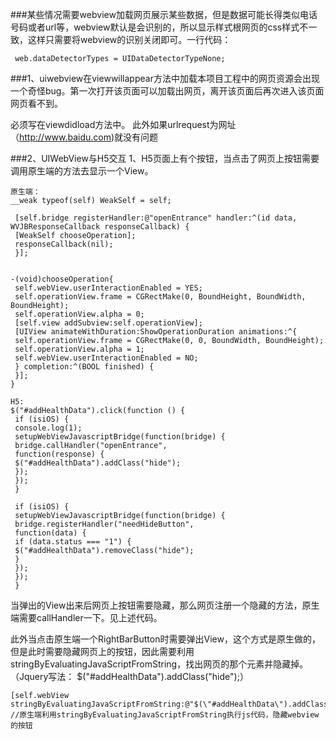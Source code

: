 ###某些情况需要webview加载网页展示某些数据，但是数据可能长得类似电话号码或者url等，webview默认是会识别的，所以显示样式根网页的css样式不一致，这样只需要将webview的识别关闭即可。一行代码：
```
 web.dataDetectorTypes = UIDataDetectorTypeNone;
```


###1、uiwebview在viewwillappear方法中加载本项目工程中的网页资源会出现一个奇怪bug。第一次打开该页面可以加载出网页，离开该页面后再次进入该页面网页看不到。

必须写在viewdidload方法中。
此外如果urlrequest为网址（http://www.baidu.com)就没有问题

###2、UIWebView与H5交互
    1、H5页面上有个按钮，当点击了网页上按钮需要调用原生端的方法去显示一个View。

```
原生端：
__weak typeof(self) WeakSelf = self;

 [self.bridge registerHandler:@"openEntrance" handler:^(id data, WVJBResponseCallback responseCallback) {
 [WeakSelf chooseOperation];
 responseCallback(nil);
 }];


-(void)chooseOperation{
 self.webView.userInteractionEnabled = YES;
 self.operationView.frame = CGRectMake(0, BoundHeight, BoundWidth, BoundHeight);
 self.operationView.alpha = 0;
 [self.view addSubview:self.operationView];
 [UIView animateWithDuration:ShowOperationDuration animations:^{
 self.operationView.frame = CGRectMake(0, 0, BoundWidth, BoundHeight);
 self.operationView.alpha = 1;
 self.webView.userInteractionEnabled = NO;
 } completion:^(BOOL finished) {
 }];
}
```

```
H5:
$("#addHealthData").click(function () {
 if (isiOS) {
 console.log(1);
 setupWebViewJavascriptBridge(function(bridge) {
 bridge.callHandler("openEntrance",
 function(response) {
 $("#addHealthData").addClass("hide");
 });
 });
 }

 if (isiOS) {
 setupWebViewJavascriptBridge(function(bridge) {
 bridge.registerHandler("needHideButton",
 function(data) {
 if (data.status === "1") {
 $("#addHealthData").removeClass("hide");
 }
 });
 });
 }

```

当弹出的View出来后网页上按钮需要隐藏，那么网页注册一个隐藏的方法，原生端需要callHandler一下。见上述代码。


此外当点击原生端一个RightBarButton时需要弹出View，这个方式是原生做的，但是此时需要隐藏网页上的按钮，因此需要利用stringByEvaluatingJavaScriptFromString，找出网页的那个元素并隐藏掉。（Jquery写法： $("#addHealthData").addClass("hide");）
```
[self.webView stringByEvaluatingJavaScriptFromString:@"$(\"#addHealthData\").addClass(\"hide\");"]; //原生端利用stringByEvaluatingJavaScriptFromString执行js代码，隐藏webview的按钮
```
